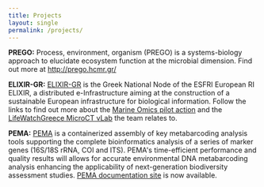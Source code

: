 ```yaml
---
title: Projects
layout: single
permalink: /projects/
---
```


**PREGO:** Process, environment, organism (PREGO) is a systems-biology approach to elucidate ecosystem function at the microbial dimension. Find out more at <http://prego.hcmr.gr/>

**ELIXIR-GR:** [ELIXIR-GR](https://www.elixir-greece.org/) is the Greek National Node of the ESFRI European RI ELIXIR, a distributed e-Infrastructure aiming at the construction of a sustainable European infrastructure for biological information. Follow the links to find out more about the [Marine Omics pilot action](https://www.elixir-greece.org/node/86#marine) and the [LifeWatchGreece MicroCT vLab](https://www.elixir-greece.org/node/78) the team relates to.


**PEMA:** [PEMA](http://pema.hcmr.gr/) is a containerized assembly of key metabarcoding analysis tools supporting the complete bioinformatics analysis of a series of marker genes (16S/18S rRNA, COI and ITS). PEMA's time-efficient performance and quality results will allows for accurate environmental DNA metabarcoding analysis enhancing the applicability of next-generation biodiversity assessment studies. [PEMA documentation site](https://hariszaf.github.io/pema_documentation/) is now available.  
